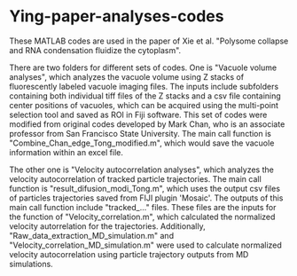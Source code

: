 # Ying-paper-analyses-codes

These MATLAB codes are used in the paper of Xie et al. "Polysome collapse and RNA condensation fluidize the cytoplasm".

There are two folders for different sets of codes. One is "Vacuole volume analyses", which analyzes the vacuole volume using Z stacks of fluorescently labeled vacuole imaging files. The inputs include subfolders containing both individual tiff files of the Z stacks and a csv file containing center positions of vacuoles, which can be acquired using the multi-point selection tool and saved as ROI in Fiji software. This set of codes were modified from original codes developed by Mark Chan, who is an associate professor from San Francisco State University. The main call function is "Combine_Chan_edge_Tong_modified.m", which would save the vacuole information within an excel file.

The other one is "Velocity autocorrelation analyses", which analyzes the velocity autocorrelation of tracked particle trajectories. The main call function is "result_difusion_modi_Tong.m", which uses the output csv files of particles trajectories saved from FIJI plugin 'Mosaic'. The outputs of this main call function include "tracked_..." files. These files are the inputs for the function of "Velocity_correlation.m", which calculated the normalized velocity autorrelation for the trajectories. Additionally, "Raw_data_extraction_MD_simulation.m" and "Velocity_correlation_MD_simulation.m" were used to calculate normalized velocity autocorrelation using particle trajectory outputs from MD simulations.
